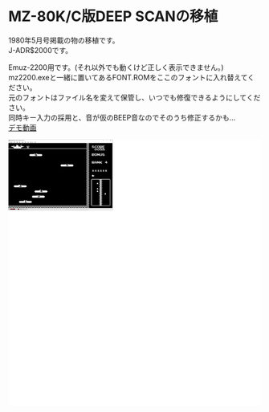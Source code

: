 # MZ-80K/C版DEEP SCANの移植
1980年5月号掲載の物の移植です。  
J-ADR$2000です。 

Emuz-2200用です。(それ以外でも動くけど正しく表示できません。)  
mz2200.exeと一緒に置いてあるFONT.ROMをここのフォントに入れ替えてください。  
元のフォントはファイル名を変えて保管し、いつでも修復できるようにしてください。  
同時キー入力の採用と、音が仮のBEEP音なのでそのうち修正するかも…  
[デモ動画](https://youtu.be/Pp3HfviuPxo)  

![キャプチャ](https://github.com/mkomakonkon/MZ-2000/blob/master/image/DEEP_SCAN.png)

